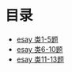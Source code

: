 # 目录
- [esay 类1-5题](./easy_1-5.md)
- [esay 类6-10题](./easy_6-10.md)
- [esay 类11-13题](./easy_11-13.md)
